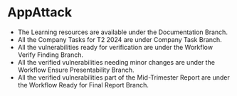 # AppAttack

- The Learning resources are available under the Documentation Branch.
- All the Company Tasks for T2 2024 are under Company Task Branch.
- All the vulnerabilities ready for verification are under the Workflow Verify Finding Branch.
- All the verified vulnerabilities needing minor changes are under the Workflow Ensure Presentability Branch.
- All the verified vulnerabilities part of the Mid-Trimester Report are under the Workflow Ready for Final Report Branch.

